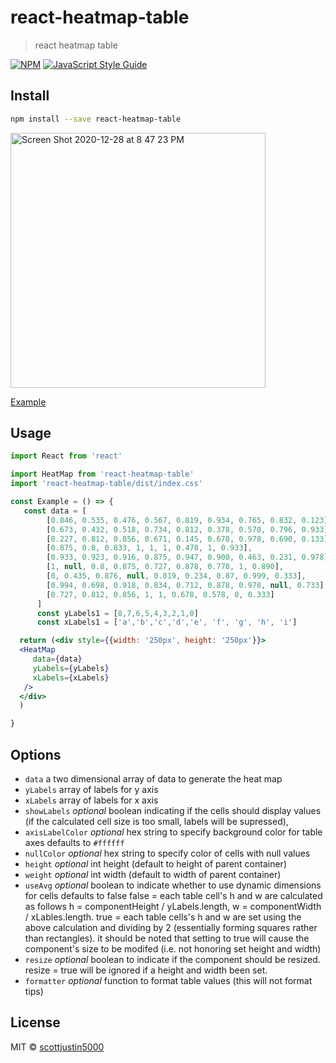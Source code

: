 # react-heatmap-table

> react heatmap table

[![NPM](https://img.shields.io/npm/v/react-heatmap-table.svg)](https://www.npmjs.com/package/react-heatmap-table) [![JavaScript Style Guide](https://img.shields.io/badge/code_style-standard-brightgreen.svg)](https://standardjs.com)

## Install

```bash
npm install --save react-heatmap-table
```

<img width="408" alt="Screen Shot 2020-12-28 at 8 47 23 PM" src="https://user-images.githubusercontent.com/2997998/103319570-1f84c500-49e7-11eb-9abc-c255673a704d.png">

[Example](http://sj5000-heatmap-table.s3-website-us-east-1.amazonaws.com/)

## Usage

```jsx
import React from 'react'

import HeatMap from 'react-heatmap-table'
import 'react-heatmap-table/dist/index.css'

const Example = () => {
   const data = [
        [0.846, 0.535, 0.476, 0.567, 0.819, 0.934, 0.765, 0.832, 0.123],
        [0.673, 0.432, 0.518, 0.734, 0.812, 0.378, 0.578, 0.796, 0.933],
        [0.227, 0.812, 0.856, 0.671, 0.145, 0.678, 0.978, 0.690, 0.133],
        [0.875, 0.8, 0.833, 1, 1, 1, 0.478, 1, 0.933],
        [0.933, 0.923, 0.916, 0.875, 0.947, 0.900, 0.463, 0.231, 0.978],
        [1, null, 0.8, 0.875, 0.727, 0.878, 0.778, 1, 0.890],
        [0, 0.435, 0.876, null, 0.819, 0.234, 0.87, 0.999, 0.333],
        [0.994, 0.698, 0.918, 0.834, 0.712, 0.878, 0.978, null, 0.733],
        [0.727, 0.812, 0.856, 1, 1, 0.678, 0.578, 0, 0.333]
      ]
      const yLabels1 = [8,7,6,5,4,3,2,1,0]
      const xLabels1 = ['a','b','c','d','e', 'f', 'g', 'h', 'i']

  return (<div style={{width: '250px', height: '250px'}}> 
  <HeatMap
     data={data}
     yLabels={yLabels}
     xLabels={xLabels}
   />
  </div>
  )

}
```

## Options
 * `data`           a two dimensional array of data to generate the heat map
 * `yLabels`        array of labels for y axis
 * `xLabels`        array of labels for x axis
 * `showLabels`     *optional* boolean indicating if the cells should display values (if the calculated cell size is too small, labels will be supressed),
 * `axisLabelColor` *optional* hex string to specify background color for table axes defaults to `#ffffff`
 * `nullColor`      *optional* hex string to specify color of cells with null values
 * `height`         *optional* int height (default to height of parent container)
 * `weight`         *optional* int width (default to width of parent container)
 * `useAvg`         *optional* boolean to indicate whether to use dynamic dimensions for cells defaults to false 
                    false = each table cell's h and w are calculated as follows h = componentHeight / yLabels.length, w = componentWidth / xLables.length.
                    true = each table cells's h and w are set using the above calculation and dividing by 2 (essentially forming squares rather than rectangles).
                    it should be noted that setting to true will cause the component's size to be modifed (i.e. not honoring set height and width)
 * `resize`         *optional* boolean to indicate if the component should be resized. resize = true will be ignored if a height and width been set.
 * `formatter`      *optional* function to format table values (this will not format tips)

## License

MIT © [scottjustin5000](https://github.com/scottjustin5000)
